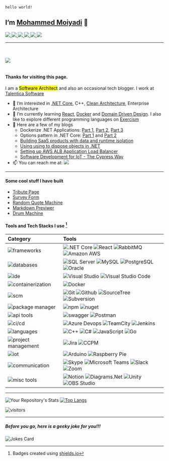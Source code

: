 `hello world!`
## I’m [Mohammed Moiyadi](https://mmoiyadi.github.io) 👋

<a href="https://www.linkedin.com/in/mmoiyadi/">
<img src="https://img.shields.io/badge/LinkedIn-0A66C2?style=flat&logo=linkedin">
</a>

<a href="https://medium.com/@mmoiyadi">
<img src="https://img.shields.io/badge/Medium-000000?style=flat&logo=medium">
</a>

<a href="https://exercism.org/profiles/mmoiyadi">
<img src="https://img.shields.io/badge/Exercism-009CAB?style=flat&logo=exercism&logoColor=white">
</a>

<a href="https://www.reddit.com/user/MediocreSuggestion50">
<img src="https://img.shields.io/badge/Reddit-FF4500?style=flat&logo=reddit&logoColor=white">
</a>

<a href="https://mmoiyadi.github.io">
<img src="https://img.shields.io/badge/Website-brightgreen?style=flat&logo=google-chrome&logoColor=darkgreen">
</a>


<a href="https://app.pluralsight.com/profile/mmoiyadi">
<img src="https://img.shields.io/badge/Pluralsight-F15B2A?style=flat&logo=Pluralsight&logoColor=black">
</a>

---
<br><br>
<a href="https://about.me/mmoiyadi">
<img src="https://img.shields.io/badge/about-me-00A98F?style=for-the-badge">
</a>
<br><br>
#### Thanks for visiting this page. 

I am a <mark>Software Architect</mark> and also an occasional tech blogger. I work at [Talentica Software](https://www.talentica.com/)
- 👀 I’m interested in [.NET Core](https://github.com/dotnet/core), C++, [Clean Architecture](https://blog.cleancoder.com/uncle-bob/2012/08/13/the-clean-architecture.html), Enterprise Architecture
- 🌱 I’m currently learning [React](https://github.com/facebook/react), [Docker](https://www.docker.com/) and [Domain Driven Design](https://martinfowler.com/tags/domain%20driven%20design.html). I also like to explore different programming languages on [Exercism](https://exercism.org/)
- 📝 Here are a few of my blogs
  - Dockerize .NET Applications: [Part 1](https://www.talentica.com/blogs/dockerize-net-applications-part1/), [Part 2](https://www.talentica.com/blogs/how-to-dockerize-net-applications-part-2/), [Part 3](https://www.talentica.com/blogs/how-to-dockerize-net-applications-part-3/)
  - Options pattern in .NET Core: [Part 1](https://www.talentica.com/blogs/typed-configurations-in-net-core/) and [Part 2](https://www.talentica.com/blogs/change-notifications-and-named-options-using-options-pattern-in-net-core/)
  - [Building SaaS products with data and runtime isolation](https://www.talentica.com/blogs/develop-saas-product-with-data-run-time-isolation/)
  - [Using using to dispose objects in .NET](https://medium.com/me/stats/post/c64bb62d7d8b)
  - [Setting up AWS ALB Application Load Balancer](https://dev.to/mmoiyadi/setting-up-aws-alb-application-load-balancer-for-a-web-application-api-1p92)
  - [Software Development for IoT - The Cypress Way](https://www.talentica.com/blogs/development-tools-for-bluetooth-smart-applications-part-2/)
- 📫 You can reach me at: [<img src="https://img.shields.io/badge/-mohammed.moiyadi@gmail.com-EA4335?logo=gmail&style=social">](mailto:mohammed.moiyadi@gmail.com)

---

#### Some cool stuff I have built
- [Tribute Page](https://codepen.io/mmoiyadi/full/GYbBwQ)
- [Survey Form](https://codepen.io/mmoiyadi/full/aQoKLq)
- [Random Quote Machine](https://codepen.io/mmoiyadi/full/PoxgmEo)
- [Markdown Previwer](https://codepen.io/mmoiyadi/full/poQBYPa)
- [Drum Machine](https://codepen.io/mmoiyadi/full/bGQyqEv)

#### Tools and Tech Stacks I use [^badge]

| Category | Tools |
| :----------- | :----------- |
| ![frameworks](https://img.shields.io/badge/frameworks%20&%20libraries-white) | ![.NET Core](https://img.shields.io/badge/-.NET%20Core-512BD4?logo=dotnet) ![React](https://img.shields.io/badge/-React-61DAFB?logo=react&logoColor=white) ![RabbitMQ](https://img.shields.io/badge/-RabbitMQ-FF6600?logo=RabbitMQ&logoColor=white) ![Amazon AWS](https://img.shields.io/badge/-Amazon%20AWS-232F3E?logo=Amazon%20AWS) |
| ![databases](https://img.shields.io/badge/databases-white) | ![SQL Server](https://img.shields.io/badge/-SQL%20Server-CC2927?logo=Microsoft%20SQL%20Server) ![MySQL](https://img.shields.io/badge/-mysql-4479A1?logo=mysql&logoColor=white) ![PostgreSQL](https://img.shields.io/badge/postgresql-4169E1?logo=postgresql&logoColor=white) ![Oracle](https://img.shields.io/badge/Oracle-F80000?logo=oracle) |
| ![ide](https://img.shields.io/badge/ide-white) | ![Visual Studio](https://img.shields.io/badge/-Visual%20Studio-5C2D91?logo=Visual%20Studio) ![Visual Studio Code](https://img.shields.io/badge/-Visual%20Studio%20Code-007ACC?logo=Visual%20Studio%20Code) |
| ![containerization](https://img.shields.io/badge/containerization-white) | ![Docker](https://img.shields.io/badge/-docker-2496ED?logo=docker&logoColor=white) |
| ![scm](https://img.shields.io/badge/scm-white) | ![Git](https://img.shields.io/badge/-Git-F05032?logo=Git&logoColor=white) ![Github](https://img.shields.io/badge/-Github-181717?logo=Github) ![SourceTree](https://img.shields.io/badge/-Sourcetree-0052CC?logo=Sourcetree) ![Subversion](https://img.shields.io/badge/-Subversion-809CC9?logo=subversion&logoColor=white) |
| ![package manager](https://img.shields.io/badge/package%20manager-white) | ![npm](https://img.shields.io/badge/-npm-CB3837?logo=npm) ![nuget](https://img.shields.io/badge/-nuget-004880?logo=nuget) |
| ![api tools](https://img.shields.io/badge/api%20tools-white) | ![swagger](https://img.shields.io/badge/Swagger-85EA2D?logo=swagger&logoColor=black) ![Postman](https://img.shields.io/badge/Postman-FF6C37?logo=postman&logoColor=white) |
| ![ci/cd](https://img.shields.io/badge/ci/cd-white) | ![Azure Devops](https://img.shields.io/badge/-Azure%20DevOps-0078D7?logo=Azure%20DevOps) ![TeamCity](https://img.shields.io/badge/TeamCity-000000?logo=TeamCity) ![Jenkins](https://img.shields.io/badge/-Jenkins-D24939?logo=Jenkins&logoColor=white) |
| ![languages](https://img.shields.io/badge/languages-white) | ![C++](https://img.shields.io/badge/-C++-00599C?logo=Cplusplus) ![C#](https://img.shields.io/badge/-C%20Sharp-239120?logo=C%20Sharp) ![JavaScript](https://img.shields.io/badge/-JavaScript-F7DF1E?logo=JavaScript&logoColor=black) ![Go](https://img.shields.io/badge/Go-00ADD8?logo=Go&color=black) |
| ![project management](https://img.shields.io/badge/project%20management-white) | ![Jira](https://img.shields.io/badge/-Jira-0052CC?logo=Jira) ![CCPM](https://img.shields.io/badge/-CCPM-CB3837?logo=ccpm) |
| ![iot](https://img.shields.io/badge/iot-white) | ![Arduino](https://img.shields.io/badge/Arduino-00979D?logo=arduino&logoColor=white)  ![Raspberry Pie](https://img.shields.io/badge/Raspberry%20Pi-A22846?logo=Raspberry%20Pi) |
| ![communication](https://img.shields.io/badge/communication-white) | ![Skype](https://img.shields.io/badge/Skype-00AFF0?logo=skype&logoColor=white) ![Microsoft Teams](https://img.shields.io/badge/Microsoft%20Teams-6264A7?logo=Microsoft%20Teams&logoColor=white) ![Slack](https://img.shields.io/badge/-Slack-4A154B?logo=Slack) ![Zoom](https://img.shields.io/badge/-zoom-2D8CFF?logo=zoom&logoColor=white) |
| ![misc tools](https://img.shields.io/badge/miscellaneous-white) | ![Notion](https://img.shields.io/badge/-Notion-000000?logo=Notion) ![Diagrams.Net](https://img.shields.io/badge/diagrams.net-F08705?logo=diagrams.net&logoColor=white) ![Unity](https://img.shields.io/badge/-Unity-FFFFFF?logo=unity&logoColor=FFFFFF&color=000000)  ![OBS Studio](https://img.shields.io/badge/OBS%20Studio-302E31?logo=OBS%20Studio) |

---

![Your Repository's Stats](https://github-readme-stats.vercel.app/api?username=mmoiyadi&show_icons=true) [![Top Langs](https://github-readme-stats.vercel.app/api/top-langs/?username=mmoiyadi)](https://github.com/mmoiyadi/github-readme-stats)


![visitors](https://visitor-badge.glitch.me/badge?page_id=mmoiyadi.mmoiyadi)

---

##### Before you go, here is a geeky joke for you!!!
![Jokes Card](https://readme-jokes.vercel.app/api)


[^badge]: Badges created using [shields.io](https://shields.io)



<!---
mmoiyadi/mmoiyadi is a ✨ special ✨ repository because its `README.md` (this file) appears on your GitHub profile.
You can click the Preview link to take a look at your changes.
--->
